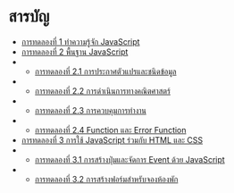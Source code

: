 # สารบัญ
- [การทดลองที่ 1 ทำความรู้จัก JavaScript](./javascript-workshop.md#การทดลองที่-1-ทำความรู้จักกับ-JavaScript)
- [การทดลองที่ 2 พื้นฐาน JavaScript](./javascript-workshop.md#การทดลองที่-2-พื้นฐาน-JavaScript)
- - [การทดลองที่ 2.1 การประกาศตัวแปรและชนิดข้อมูล](./javascript-workshop.md#การทดลองที่-2-1-การประกาศตัวแปรและชนิดข้อมูล)
- - [การทดลองที่ 2.2 การดำเนินการทางคณิตศาสตร์](./javascript-workshop.md#การทดลองที่-2-2-การดำเนินการทางคณิตศาสตร์)
- - [การทดลองที่ 2.3 การควบคุมการทำงาน](./javascript-workshop.md#การทดลองที่-2-3-การคุมคุมการทำงาน)
- - [การทดลองที่ 2.4 Function และ Error Function](./javascript-workshop.md#การทดลองที่-2-4-Function-และ-Arrow-Function)
- [การทดลองที่ 3 การใช้ JavaScript ร่วมกับ HTML และ CSS](./javascript-workshop.md#การทดลองที่-3-การใช้-JavaScript-ร่วมกับ-HTML-และ-CSS)
- - [การทดลองที่ 3.1 การสร้างปุ่มและจัดการ Event ด้วย JavaScript](./javascript-workshop.md#การทดลองที่-3-1-การสร้างปุ่มและจัดการ-Event-ด้วย-JavaScript)
- - [การทดลองที่ 3.2 การสร้างฟอร์มสำหรับจองห้องพัก](./javascript-workshop.md#การทดลองที่-3-2-การสร้างฟอร์มสำหรับจองห้องพัก)
